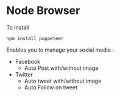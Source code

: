 # Node Browser

To Install 
```
npm install puppeteer
```

Enables you to manage your social media :    
- Facebook   
  - Auto Post with/without image  
- Twitter  
  - Auto tweet with/without image  
  - Auto Follow on tweet
